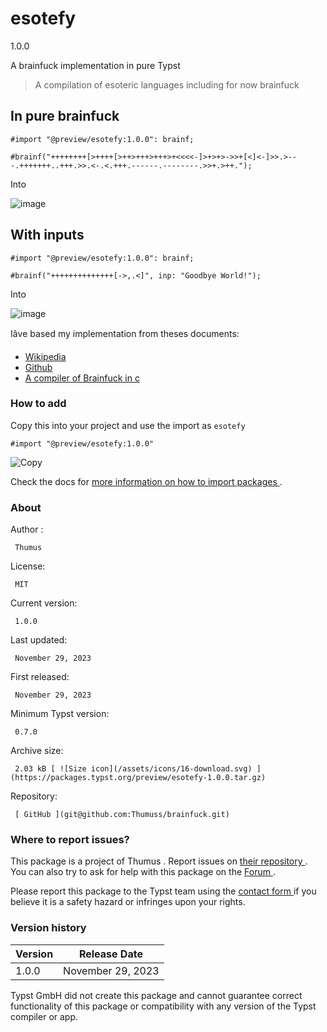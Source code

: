 #  esotefy

1.0.0

A brainfuck implementation in pure Typst

> A compilation of esoteric languages including for now brainfuck

##  In pure brainfuck

    
    
    #import "@preview/esotefy:1.0.0": brainf;
    
    #brainf("++++++++[>++++[>++>+++>+++>+<<<<-]>+>+>->>+[<]<-]>>.>---.+++++++..+++.>>.<-.<.+++.------.--------.>>+.>++.");
    

Into

![image](https://media.discordapp.net/attachments/751591144919662752/1176988035309633647/image.png?ex=6570de86&is=655e6986&hm=60e18ac7187c117ab08a95c323f5059424342dbb9d8da49600c82502b5d14e7f&=&format=webp&width=328&height=102)

##  With inputs

    
    
    #import "@preview/esotefy:1.0.0": brainf;
    
    #brainf("++++++++++++++[->,.<]", inp: "Goodbye World!");
    

Into

![image](https://media.discordapp.net/attachments/751591144919662752/1176988280613515366/image.png?ex=6570dec1&is=655e69c1&hm=f9285649f3e5ab72749af5820972c52827c727f6c52351b63d0bbd2ba9afce87&=&format=webp&width=808&height=181)

Iâve based my implementation from theses documents:

  * [ Wikipedia ](https://en.wikipedia.org/wiki/Brainfuck)
  * [ Github ](https://github.com/sunjay/brainfuck)
  * [ A compiler of Brainfuck in c ](https://onestepcode.com/brainfuck-compiler-c/)

###  How to add

Copy this into your project and use the import as  ` esotefy `

    
    
    #import "@preview/esotefy:1.0.0"

![Copy](/assets/icons/16-copy.svg)

Check the docs for  [ more information on how to import packages
](https://typst.app/docs/reference/scripting/#packages) .

###  About

Author  :

     Thumus 
License:

     MIT 
Current version:

     1.0.0 
Last updated:

     November 29, 2023 
First released:

     November 29, 2023 
Minimum Typst version:

     0.7.0 
Archive size:

     2.03 kB [ ![Size icon](/assets/icons/16-download.svg) ](https://packages.typst.org/preview/esotefy-1.0.0.tar.gz)
Repository:

     [ GitHub ](git@github.com:Thumuss/brainfuck.git)

###  Where to report issues?

This  package  is a project of  Thumus  .  Report issues on  [ their
repository ](git@github.com:Thumuss/brainfuck.git) .  You can also try to ask
for help with this  package  on the  [ Forum ](https://forum.typst.app) .

Please report this  package  to the Typst team using the  [ contact form
](https://typst.app/contact) if you believe it is a safety hazard or infringes
upon your rights.

###  Version history

Version  |  Release Date   
---|---  
1.0.0  |  November 29, 2023   
  
Typst GmbH did not create this  package  and cannot guarantee correct
functionality of this  package  or compatibility with any version of the Typst
compiler or app.

